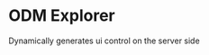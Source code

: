 ODM Explorer
========================================================

Dynamically generates ui control on the server side
